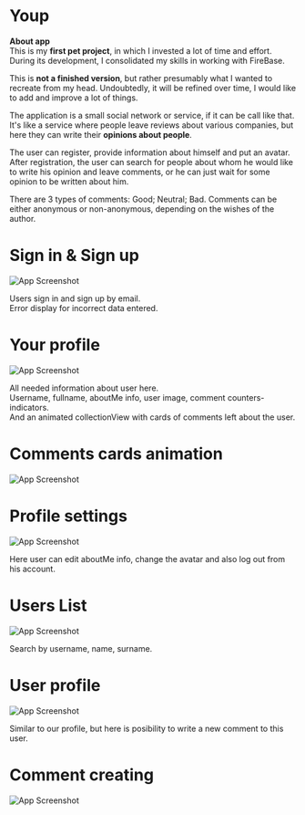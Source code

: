 
# Youp 
**About app** \
This is my **first pet project**, in which I invested a lot of time and effort. During its development, I consolidated my skills in working with FireBase. 

This is **not a finished version**, but rather presumably what I wanted to recreate from my head. Undoubtedly, it will be refined over time, I would like to add and improve a lot of things. 

The application is a small social network or service, if it can be call like  that. It's like a service where people leave reviews about various companies, but here they can write their **opinions about people**.

The user can register, provide information about himself and put an avatar. After registration, the user can search for people about whom he would like to write his opinion and leave comments, or he can just wait for some opinion to be written about him.

There are 3 types of comments: Good; Neutral; Bad. Comments can be either anonymous or non-anonymous, depending on the wishes of the author.

# Sign in & Sign up
![App Screenshot](https://sun9-61.userapi.com/impg/u1p9STLFWCeBB1YyC8ocLnpdnaP0FQGCxJorIw/nzfLKDaHXms.jpg?size=1446x872&quality=96&sign=800c118ce2d165cc691511b9767e7ae9&type=album)

Users sign in and sign up by email.\
Error display for incorrect data entered.

# Your profile
![App Screenshot](https://sun9-64.userapi.com/impg/eAc3iDVSC1dudb8HhkAymMa1yoBLu0IwRr8n6w/UQN-iUo94Tw.jpg?size=884x876&quality=96&sign=0d21f382bc96dfba15e0958ae73bf625&type=album)

All needed information about user here.\
 Username, fullname, aboutMe info, user image, comment counters-indicators. \
And an animated collectionView with cards of comments left about the user.
# Comments cards animation
![App Screenshot](https://i.ibb.co/8s4v947/Animation-Bigger.gif)

# Profile settings
![App Screenshot](https://sun9-7.userapi.com/impg/HszplCSKI-syw8PsSuZsuVWPjO4TRYEfQVRbOQ/QLtK1iVH3Vw.jpg?size=1186x784&quality=96&sign=3939be54523bdec92de339527c7cc01c&type=album)

Here user can edit aboutMe info, change the avatar and also log out from his account.

# Users List
![App Screenshot](https://sun9-33.userapi.com/impg/U5y9SqrGFmYeX80DnhpUguBz9eshiIf5YaJBLg/lRqE11CYxfg.jpg?size=846x826&quality=96&sign=c963d6237e4b27307e0b748b86334f53&type=album)

Search by username, name, surname.

# User profile
![App Screenshot](https://sun9-27.userapi.com/impg/YJ0uxKzBTEAw8RiKoTFBswsmw0FdQK7vto6Kyw/hMP36avlVBw.jpg?size=752x744&quality=96&sign=7fe780c7591574a19b34ff10ee6c2d4c&type=album)

Similar to our profile, but here is posibility to write a new comment to this user.

# Comment creating

![App Screenshot](https://sun9-18.userapi.com/impg/1Yhle9SA9dRjTb66-aogxDbEH8JJlEALaqYZsQ/cZto8nSdVU0.jpg?size=1144x758&quality=96&sign=08eb835951068f48c6f2a3f16561dea6&type=album)





